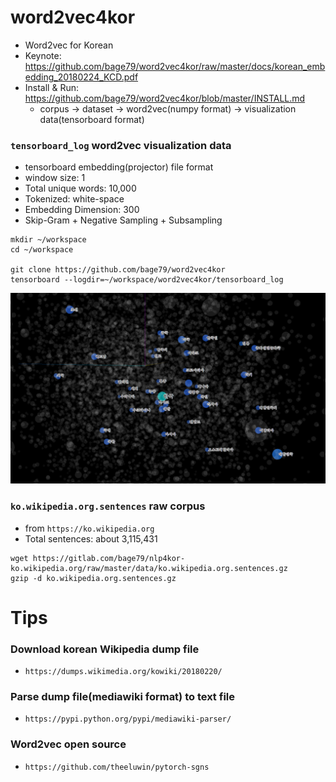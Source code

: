 # word2vec4kor
- Word2vec for Korean
- Keynote: https://github.com/bage79/word2vec4kor/raw/master/docs/korean_embedding_20180224_KCD.pdf
- Install & Run: https://github.com/bage79/word2vec4kor/blob/master/INSTALL.md
    - corpus -> dataset -> word2vec(numpy format) -> visualization data(tensorboard format)

### `tensorboard_log` word2vec visualization data 
- tensorboard embedding(projector) file format
- window size: 1
- Total unique words: 10,000
- Tokenized: white-space
- Embedding Dimension: 300
- Skip-Gram + Negative Sampling + Subsampling
```
mkdir ~/workspace
cd ~/workspace

git clone https://github.com/bage79/word2vec4kor
tensorboard --logdir=~/workspace/word2vec4kor/tensorboard_log
```
![demo](https://github.com/bage79/word2vec4kor/raw/master/img/demo.png)

### `ko.wikipedia.org.sentences` raw corpus 
- from `https://ko.wikipedia.org`
- Total sentences: about 3,115,431
```angular2html
wget https://gitlab.com/bage79/nlp4kor-ko.wikipedia.org/raw/master/data/ko.wikipedia.org.sentences.gz
gzip -d ko.wikipedia.org.sentences.gz
```

# Tips    
### Download korean Wikipedia dump file
- `https://dumps.wikimedia.org/kowiki/20180220/`

### Parse dump file(mediawiki format) to text file
- `https://pypi.python.org/pypi/mediawiki-parser/`

### Word2vec open source
- `https://github.com/theeluwin/pytorch-sgns`